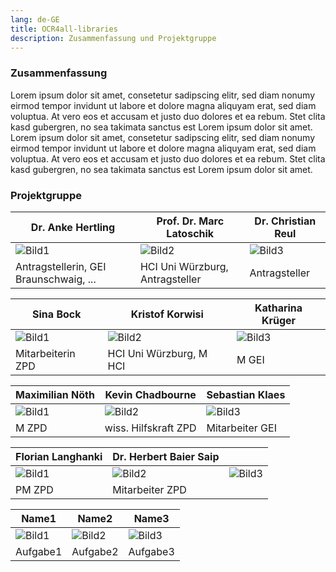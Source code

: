 ```yaml
---
lang: de-GE
title: OCR4all-libraries
description: Zusammenfassung und Projektgruppe
---
```

### Zusammenfassung
Lorem ipsum dolor sit amet, consetetur sadipscing elitr, 
sed diam nonumy eirmod tempor invidunt ut labore et dolore magna 
aliquyam erat, sed diam voluptua. At vero eos et accusam et justo 
duo dolores et ea rebum. 
Stet clita kasd gubergren, no sea takimata sanctus est Lorem ipsum dolor sit amet. 
Lorem ipsum dolor sit amet, consetetur sadipscing elitr, sed 
diam nonumy eirmod tempor invidunt ut labore et dolore magna 
aliquyam erat, sed diam voluptua. At vero eos et accusam et 
justo duo dolores et ea rebum. Stet clita kasd gubergren, 
no sea takimata sanctus est Lorem ipsum dolor sit amet.

### Projektgruppe
| Dr. Anke Hertling | Prof. Dr. Marc Latoschik | Dr. Christian Reul |
| ----- | ----- | ----- |
| ![Bild1](./.vuepress/public/images/ocr4all-zpd.png) | ![Bild2](./.vuepress/public/images/ocr4all-zpd.png) | ![Bild3](./.vuepress/public/images/ocr4all-zpd.png) |
| Antragstellerin, GEI Braunschwaig, ... | HCI Uni Würzburg, Antragsteller | Antragsteller |

| Sina Bock | Kristof Korwisi | Katharina Krüger |
| ----- | ----- | ----- |
| ![Bild1](./.vuepress/public/images/ocr4all-zpd.png) | ![Bild2](./.vuepress/public/images/ocr4all-zpd.png) | ![Bild3](./.vuepress/public/images/ocr4all-zpd.png) |
| Mitarbeiterin ZPD | HCI Uni Würzburg, M HCI | M GEI |

| Maximilian Nöth | Kevin Chadbourne | Sebastian Klaes |
| ----- | ----- | ----- |
| ![Bild1](./.vuepress/public/images/ocr4all-zpd.png) | ![Bild2](./.vuepress/public/images/ocr4all-zpd.png) | ![Bild3](./.vuepress/public/images/ocr4all-zpd.png) |
| M ZPD | wiss. Hilfskraft ZPD | Mitarbeiter GEI |

| Florian Langhanki | Dr. Herbert Baier Saip | |
| ----- | ----- | ----- |
| ![Bild1](./.vuepress/public/images/ocr4all-zpd.png) | ![Bild2](./.vuepress/public/images/ocr4all-zpd.png) | ![Bild3](./.vuepress/public/images/ocr4all-zpd.png) |
| PM ZPD | Mitarbeiter ZPD | |

| Name1 | Name2 | Name3 |
| ----- | ----- | ----- |
| ![Bild1](./.vuepress/public/images/ocr4all-zpd.png) | ![Bild2](./.vuepress/public/images/ocr4all-zpd.png) | ![Bild3](./.vuepress/public/images/ocr4all-zpd.png) |
| Aufgabe1 | Aufgabe2 | Aufgabe3 |
